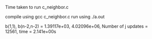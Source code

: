 Time taken to run c_neighbor.c 

compile using gcc c_neighbor.c
run using ./a.out

b(1,1), b(n-2,n-2) = 1.39117e+03, 4.02096e+06, Number of j updates = 12561, time = 2.141e+00s  




